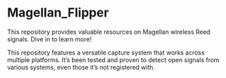 # Magellan_Flipper
This repository provides valuable resources on Magellan wireless Reed signals. Dive in to learn more!

This repository features a versatile capture system that works across multiple platforms. It’s been tested and proven to detect open signals from various systems, even those it’s not registered with.
